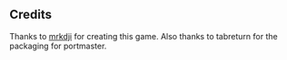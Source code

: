## Credits

Thanks to [mrkdji](https://mrkdji.itch.io/starboy) for creating this game.  Also thanks to tabreturn for the packaging for portmaster.


